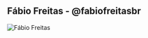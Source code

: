## Fábio Freitas - @fabiofreitasbr

![Fábio Freitas](https://github-readme-stats.vercel.app/api?username=fabiofreitasbr&theme=github_dark_dimmed&show_icons=true)
